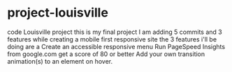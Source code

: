 # project-louisville

code Louisville project
this is my final project I am adding 5 commits and 3 features while creating a mobile first responsive site
the 3 features i'll be doing are a Create an accessible responsive menu
Run PageSpeed Insights from google.com get a score of 80 or better
Add your own transition animation(s) to an element on hover.
